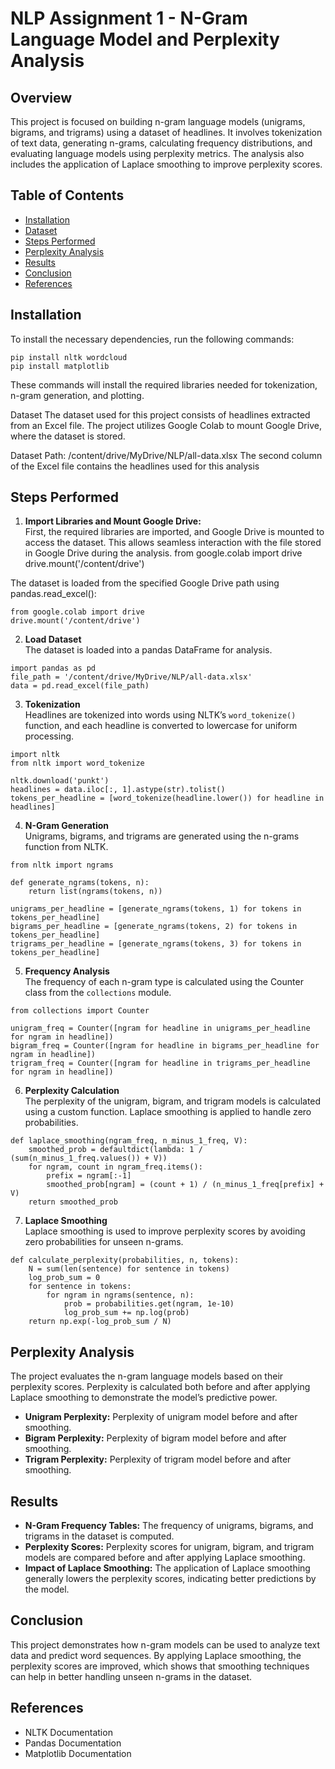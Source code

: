 # NLP Assignment 1 - N-Gram Language Model and Perplexity Analysis

## Overview

This project is focused on building n-gram language models (unigrams, bigrams, and trigrams) using a dataset of headlines. It involves tokenization of text data, generating n-grams, calculating frequency distributions, and evaluating language models using perplexity metrics. The analysis also includes the application of Laplace smoothing to improve perplexity scores.

## Table of Contents

- [Installation](#installation)
- [Dataset](#dataset)
- [Steps Performed](#steps-performed)
- [Perplexity Analysis](#perplexity-analysis)
- [Results](#results)
- [Conclusion](#conclusion)
- [References](#references)

## Installation

To install the necessary dependencies, run the following commands:
```
pip install nltk wordcloud
pip install matplotlib
```

These commands will install the required libraries needed for tokenization, n-gram generation, and plotting.

Dataset
The dataset used for this project consists of headlines extracted from an Excel file. The project utilizes Google Colab to mount Google Drive, where the dataset is stored.

Dataset Path: /content/drive/MyDrive/NLP/all-data.xlsx
The second column of the Excel file contains the headlines used for this analysis
## Steps Performed

1. **Import Libraries and Mount Google Drive:**  
   First, the required libraries are imported, and Google Drive is mounted to access the dataset. This allows seamless interaction with the file stored in Google Drive during the analysis.
from google.colab import drive
drive.mount('/content/drive')


The dataset is loaded from the specified Google Drive path using pandas.read_excel():
```
from google.colab import drive
drive.mount('/content/drive')
```
2. **Load Dataset**  
   The dataset is loaded into a pandas DataFrame for analysis.
```
import pandas as pd
file_path = '/content/drive/MyDrive/NLP/all-data.xlsx'
data = pd.read_excel(file_path)

```
3. **Tokenization**  
   Headlines are tokenized into words using NLTK’s `word_tokenize()` function, and each headline is converted to lowercase for uniform processing.
```
import nltk
from nltk import word_tokenize

nltk.download('punkt')
headlines = data.iloc[:, 1].astype(str).tolist()
tokens_per_headline = [word_tokenize(headline.lower()) for headline in headlines]

```
4. **N-Gram Generation**  
   Unigrams, bigrams, and trigrams are generated using the n-grams function from NLTK.
```
from nltk import ngrams

def generate_ngrams(tokens, n):
    return list(ngrams(tokens, n))

unigrams_per_headline = [generate_ngrams(tokens, 1) for tokens in tokens_per_headline]
bigrams_per_headline = [generate_ngrams(tokens, 2) for tokens in tokens_per_headline]
trigrams_per_headline = [generate_ngrams(tokens, 3) for tokens in tokens_per_headline]

```
5. **Frequency Analysis**  
   The frequency of each n-gram type is calculated using the Counter class from the `collections` module.
```
from collections import Counter

unigram_freq = Counter([ngram for headline in unigrams_per_headline for ngram in headline])
bigram_freq = Counter([ngram for headline in bigrams_per_headline for ngram in headline])
trigram_freq = Counter([ngram for headline in trigrams_per_headline for ngram in headline])

```
6. **Perplexity Calculation**  
   The perplexity of the unigram, bigram, and trigram models is calculated using a custom function. Laplace smoothing is applied to handle zero probabilities.
```
def laplace_smoothing(ngram_freq, n_minus_1_freq, V):
    smoothed_prob = defaultdict(lambda: 1 / (sum(n_minus_1_freq.values()) + V))
    for ngram, count in ngram_freq.items():
        prefix = ngram[:-1]
        smoothed_prob[ngram] = (count + 1) / (n_minus_1_freq[prefix] + V)
    return smoothed_prob
```
7. **Laplace Smoothing**  
   Laplace smoothing is used to improve perplexity scores by avoiding zero probabilities for unseen n-grams.
```
def calculate_perplexity(probabilities, n, tokens):
    N = sum(len(sentence) for sentence in tokens)
    log_prob_sum = 0
    for sentence in tokens:
        for ngram in ngrams(sentence, n):
            prob = probabilities.get(ngram, 1e-10)
            log_prob_sum += np.log(prob)
    return np.exp(-log_prob_sum / N)
```
## Perplexity Analysis

The project evaluates the n-gram language models based on their perplexity scores. Perplexity is calculated both before and after applying Laplace smoothing to demonstrate the model’s predictive power.

- **Unigram Perplexity:** Perplexity of unigram model before and after smoothing.
- **Bigram Perplexity:** Perplexity of bigram model before and after smoothing.
- **Trigram Perplexity:** Perplexity of trigram model before and after smoothing.

## Results

- **N-Gram Frequency Tables:** The frequency of unigrams, bigrams, and trigrams in the dataset is computed.
- **Perplexity Scores:** Perplexity scores for unigram, bigram, and trigram models are compared before and after applying Laplace smoothing.
- **Impact of Laplace Smoothing:** The application of Laplace smoothing generally lowers the perplexity scores, indicating better predictions by the model.

## Conclusion

This project demonstrates how n-gram models can be used to analyze text data and predict word sequences. By applying Laplace smoothing, the perplexity scores are improved, which shows that smoothing techniques can help in better handling unseen n-grams in the dataset.

## References

- NLTK Documentation
- Pandas Documentation
- Matplotlib Documentation
